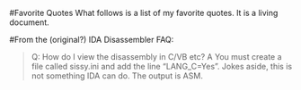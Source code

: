 #Favorite Quotes
What follows is a list of my favorite quotes. It is a living document.

#From the (original?) IDA Disassembler FAQ:
>Q: How do I view the disassembly in C/VB etc?
>A You must create a file called sissy.ini and add the line “LANG_C=Yes”. Jokes aside, this is not something IDA can do. The output is ASM.

